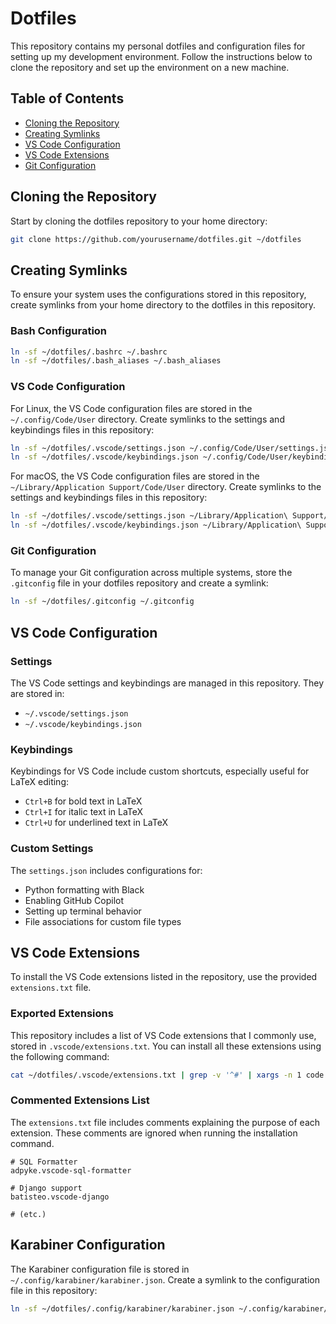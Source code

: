 # Dotfiles

This repository contains my personal dotfiles and configuration files for setting up my development environment. Follow the instructions below to clone the repository and set up the environment on a new machine.

## Table of Contents

- [Cloning the Repository](#cloning-the-repository)
- [Creating Symlinks](#creating-symlinks)
- [VS Code Configuration](#vs-code-configuration)
- [VS Code Extensions](#vs-code-extensions)
- [Git Configuration](#git-configuration)

## Cloning the Repository

Start by cloning the dotfiles repository to your home directory:

```bash
git clone https://github.com/yourusername/dotfiles.git ~/dotfiles
```

## Creating Symlinks

To ensure your system uses the configurations stored in this repository, create symlinks from your home directory to the dotfiles in this repository.

### Bash Configuration

```bash
ln -sf ~/dotfiles/.bashrc ~/.bashrc
ln -sf ~/dotfiles/.bash_aliases ~/.bash_aliases
```

### VS Code Configuration

For Linux, the VS Code configuration files are stored in the `~/.config/Code/User` directory. Create symlinks to the settings and keybindings files in this repository:

```bash
ln -sf ~/dotfiles/.vscode/settings.json ~/.config/Code/User/settings.json
ln -sf ~/dotfiles/.vscode/keybindings.json ~/.config/Code/User/keybindings.json
```

For macOS, the VS Code configuration files are stored in the `~/Library/Application Support/Code/User` directory. Create symlinks to the settings and keybindings files in this repository:

```bash
ln -sf ~/dotfiles/.vscode/settings.json ~/Library/Application\ Support/Code/User/settings.json
ln -sf ~/dotfiles/.vscode/keybindings.json ~/Library/Application\ Support/Code/User/keybindings.json
```

### Git Configuration

To manage your Git configuration across multiple systems, store the `.gitconfig` file in your dotfiles repository and create a symlink:

```bash
ln -sf ~/dotfiles/.gitconfig ~/.gitconfig
```

## VS Code Configuration

### Settings

The VS Code settings and keybindings are managed in this repository. They are stored in:

- `~/.vscode/settings.json`
- `~/.vscode/keybindings.json`

### Keybindings

Keybindings for VS Code include custom shortcuts, especially useful for LaTeX editing:

- `Ctrl+B` for bold text in LaTeX
- `Ctrl+I` for italic text in LaTeX
- `Ctrl+U` for underlined text in LaTeX

### Custom Settings

The `settings.json` includes configurations for:

- Python formatting with Black
- Enabling GitHub Copilot
- Setting up terminal behavior
- File associations for custom file types

## VS Code Extensions

To install the VS Code extensions listed in the repository, use the provided `extensions.txt` file.

### Exported Extensions

This repository includes a list of VS Code extensions that I commonly use, stored in `.vscode/extensions.txt`. You can install all these extensions using the following command:

```bash
cat ~/dotfiles/.vscode/extensions.txt | grep -v '^#' | xargs -n 1 code --install-extension
```

### Commented Extensions List

The `extensions.txt` file includes comments explaining the purpose of each extension. These comments are ignored when running the installation command.

```plaintext
# SQL Formatter
adpyke.vscode-sql-formatter

# Django support
batisteo.vscode-django

# (etc.)
```

## Karabiner Configuration

The Karabiner configuration file is stored in `~/.config/karabiner/karabiner.json`. Create a symlink to the configuration file in this repository:

```bash
ln -sf ~/dotfiles/.config/karabiner/karabiner.json ~/.config/karabiner/karabiner.json
```
